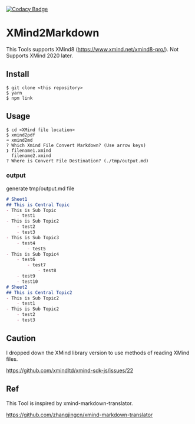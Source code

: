 [![Codacy Badge](https://app.codacy.com/project/badge/Grade/715207612e0d448c834476afd8d006f5)](https://www.codacy.com?utm_source=github.com&amp;utm_medium=referral&amp;utm_content=kusakabe-t/xmind2md&amp;utm_campaign=Badge_Grade)

# XMind2Markdown
This Tools supports XMind8 (https://www.xmind.net/xmind8-pro/).
Not Supports XMind 2020 later.

## Install
```shell
$ git clone <this repository>
$ yarn
$ npm link
```

## Usage
```shell
$ cd <XMind file location>
$ xmind2pdf
➜ xmind2md 
? Which Xmind File Convert Markdown? (Use arrow keys)
❯ filename1.xmind 
  filename2.xmind 
? Where is Convert File Destination? (./tmp/output.md)
```

### output
generate tmp/output.md file

```markdown
# Sheet1
## This is Central Topic
- This is Sub Topic
    - test1
- This is Sub Topic2
    - test2
    - test3
- This is Sub Topic3
    - test4
        - test5
- This is Sub Topic4
    - test6
        - test7
            - test8
    - test9
    - test10
# Sheet2
## This is Central Topic2
- This is Sub Topic2
    - test1
- This is Sub Topic2
    - test2
    - test3
```

## Caution
I dropped down the XMind library version to use methods of reading XMind files.

https://github.com/xmindltd/xmind-sdk-js/issues/22

## Ref
This Tool is inspired by xmind-markdown-translator.

https://github.com/zhangjingcn/xmind-markdown-translator
